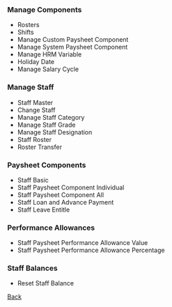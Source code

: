 ### Manage Components
* Rosters
* Shifts
* Manage Custom Paysheet Component
* Manage System Paysheet Component
* Manage HRM Variable
* Holiday Date
* Manage Salary Cycle

### Manage Staff
* Staff Master
* Change Staff
* Manage Staff Category
* Manage Staff Grade
* Manage Staff Designation
* Staff Roster
* Roster Transfer

### Paysheet Components
* Staff Basic
* Staff Paysheet Component Individual
* Staff Paysheet Component All
* Staff Loan and Advance Payment
* Staff Leave Entitle

### Performance Allowances
* Staff Paysheet Performance Allowance Value
* Staff Paysheet Performance Allowance Percentage

### Staff Balances
* Reset Staff Balance

[Back](https://github.com/hmislk/hmis/wiki/System-Administration)